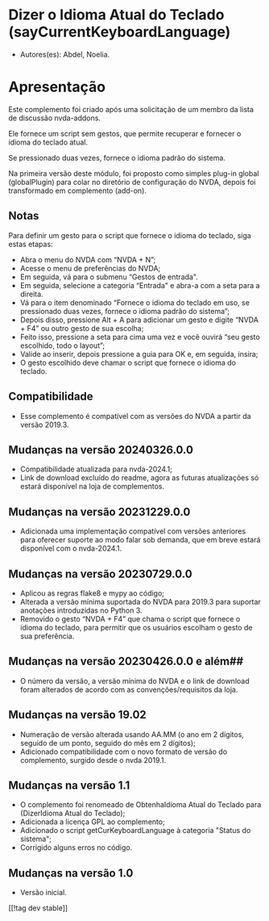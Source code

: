 # Dizer o Idioma Atual do Teclado (sayCurrentKeyboardLanguage) #

* Autores(es): Abdel, Noelia.

# Apresentação #

Este complemento foi criado após uma solicitação de um membro da lista de
discussão nvda-addons.

Ele fornece um script sem gestos, que permite recuperar e fornecer o idioma
do teclado atual.

Se pressionado duas vezes, fornece o idioma padrão do sistema.

Na primeira versão deste módulo, foi proposto como simples plug-in global
(globalPlugin) para colar no diretório de configuração do NVDA, depois foi
transformado em complemento (add-on).

## Notas ##

Para definir um gesto para o script que fornece o idioma do teclado, siga
estas etapas:

* Abra o menu do NVDA com “NVDA + N”;
* Acesse o menu de preferências do NVDA;
* Em seguida, vá para o submenu “Gestos de entrada".
* Em seguida, selecione a categoria “Entrada" e abra-a com a seta para a
  direita.
* Vá para o item denominado “Fornece o idioma do teclado em uso, se
  pressionado duas vezes, fornece o idioma padrão do sistema”;
* Depois disso, pressione Alt + A para adicionar um gesto e digite “NVDA +
  F4” ou outro gesto de sua escolha;
* Feito isso, pressione a seta para cima uma vez e você ouvirá “seu gesto
  escolhido, todo o layout”;
* Valide ao inserir, depois pressione a guia para OK e, em seguida, insira;
* O gesto escolhido deve chamar o script que fornece o idioma do teclado.

## Compatibilidade ##

* Esse complemento é compatível com as versões do NVDA a partir da versão
  2019.3.

## Mudanças na versão 20240326.0.0

* Compatibilidade atualizada para nvda-2024.1;
* Link de download excluído do readme, agora  as futuras atualizações só
  estará disponível na loja de complementos.

## Mudanças na versão 20231229.0.0 ##

* Adicionada uma implementação compatível com versões anteriores para
  oferecer suporte ao modo falar sob demanda, que em breve estará disponível
  com o nvda-2024.1.

## Mudanças na versão 20230729.0.0 ##

* Aplicou as regras flake8 e mypy ao código;
* Alterada a versão mínima suportada do NVDA para 2019.3 para suportar
  anotações introduzidas no Python 3.
* Removido o gesto “NVDA + F4” que chama o script que fornece o idioma do
  teclado, para permitir que os usuários escolham o gesto de sua
  preferência.

## Mudanças na versão 20230426.0.0 e além##

* O número da versão, a versão mínima do NVDA e o link de download foram
  alterados de acordo com as convenções/requisitos da loja.

## Mudanças na versão 19.02 ##

* Numeração de versão alterada usando AA.MM (o ano em 2 dígitos, seguido de
  um ponto, seguido do mês em 2 dígitos);
* Adicionado compatibilidade com o novo formato de versão do complemento,
  surgido desde o nvda 2019.1.

## Mudanças na versão 1.1 ##

* O complemento foi renomeado de ObtenhaIdioma Atual do Teclado para
  (DizerIdioma Atual do Teclado);
* Adicionada a licença GPL ao complemento;
* Adicionado o script getCurKeyboardLanguage à categoria "Status do
  sistema";
* Corrigido alguns erros no código.

## Mudanças na versão 1.0 ##

* Versão inicial.

[[!tag dev stable]]
